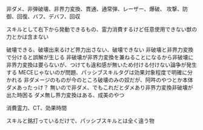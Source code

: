 非ダメ、非弾破壊、非界力変換、貫通、通常弾、レーザー、爆破、
攻撃、防御、回復、バフ、デバフ、回収

スキルとして右下から発動できるもの、霊力消費するけど任意使用できない獣の力とかは含まない

破壊できる、破壊出来るけど界力出さない、破壊できない
非破壊と非界力変換で分けると誤解が生じる
	非破壊が非界力変換を兼ねることになるから非破壊に非界力変換は要らないが、つけても違和感が無いため付ける付けない論争が発生する
	MECEじゃないのが問題、パッシブスキルタグは効果対象程度で明確に分かれる
非ダメージのものが今のところ破壊のみの奴だが、阿吽のやつとか本体ダメあったっけ？
	無いので非ダメ、でもこれだとダメあり非界力変換非破壊が出た時困る
	ダメ無し界力変換はある、成美のやつ

消費霊力、CT、効果時間

スキルと銘打っているだけで、パッシブスキルとは全く違う物
